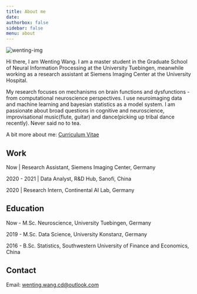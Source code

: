 ```yaml
---
title: About me
date: 
authorbox: false
sidebar: false
menu: about
---
```


![wenting-img](/img/wenting-img.png)

Hi there, I am Wenting Wang. I am a master student in the Graduate School of Neural Information Processing at the University Tuebingen, meanwhile working as a research assistant at Siemens Imaging Center at the University Hospital.

My research focuses on mechanisms on brain functions and dysfunctions - from computational neuroscience perspectives. I use neuroimaging data and machine learning and bayesian statistics as a model system. I am passionate about broad questions in cognitive and neuroscience, improvisational music(flute, guitar) and dance(picking up tribal dance recently). Never said no to tea.

A bit more about me: [Curriculum Vitae](https://docs.google.com/viewer?url=https://github.com/wenting-wang/wenting-wang.github.io/raw/main/docu/wenting-wang-cv.pdf)

## Work

Now | Research Assistant, Siemens Imaging Center, Germany

2020 - 2021 | Data Analyst, R&D Hub, Sanofi, China

2020 | Research Intern, Continental AI Lab, Germany

## Education

Now - M.Sc. Neuroscience, University Tuebingen, Germany

2019 - M.Sc. Data Science, University Konstanz, Germany

2016 - B.Sc. Statistics, Southwestern University of Finance and Economics, China

## Contact

Email: wenting.wang.cd@outlook.com

